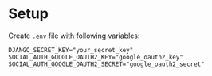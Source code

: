 # Setup

Create `.env` file with following variables:
```
DJANGO_SECRET_KEY="your_secret_key"
SOCIAL_AUTH_GOOGLE_OAUTH2_KEY="google_oauth2_key"
SOCIAL_AUTH_GOOGLE_OAUTH2_SECRET="google_oauth2_secret"
```
